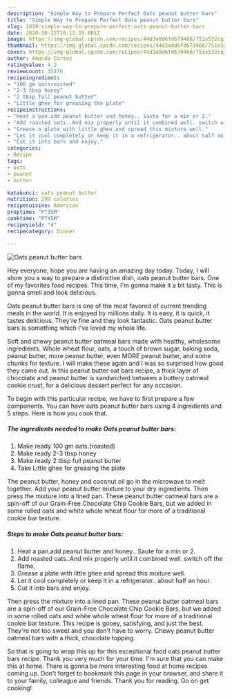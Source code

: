 ```yaml
---
description: "Simple Way to Prepare Perfect Oats peanut butter bars"
title: "Simple Way to Prepare Perfect Oats peanut butter bars"
slug: 1839-simple-way-to-prepare-perfect-oats-peanut-butter-bars
date: 2020-10-22T16:11:19.001Z
image: https://img-global.cpcdn.com/recipes/44d3e8d6fd679468/751x532cq70/oats-peanut-butter-bars-recipe-main-photo.jpg
thumbnail: https://img-global.cpcdn.com/recipes/44d3e8d6fd679468/751x532cq70/oats-peanut-butter-bars-recipe-main-photo.jpg
cover: https://img-global.cpcdn.com/recipes/44d3e8d6fd679468/751x532cq70/oats-peanut-butter-bars-recipe-main-photo.jpg
author: Amanda Cortez
ratingvalue: 4.2
reviewcount: 35476
recipeingredient:
- "100 gm oatsroasted"
- "2-3 tbsp honey"
- "2 tbsp full peanut butter"
- "Little ghee for greasing the plate"
recipeinstructions:
- "Heat a pan.add peanut butter and honey.. Saute for a min or 2."
- "Add roasted oats..And mix properly until it combined well. switch off the flame."
- "Grease a plate with little ghee and spread this mixture well."
- "Let it cool completely or keep it in a refrigerator.. about half an hour."
- "Cut it into bars and enjoy."
categories:
- Recipe
tags:
- oats
- peanut
- butter

katakunci: oats peanut butter 
nutrition: 299 calories
recipecuisine: American
preptime: "PT35M"
cooktime: "PT45M"
recipeyield: "4"
recipecategory: Dinner

---
```



![Oats peanut butter bars](https://img-global.cpcdn.com/recipes/44d3e8d6fd679468/751x532cq70/oats-peanut-butter-bars-recipe-main-photo.jpg)

Hey everyone, hope you are having an amazing day today. Today, I will show you a way to prepare a distinctive dish, oats peanut butter bars. One of my favorites food recipes. This time, I'm gonna make it a bit tasty. This is gonna smell and look delicious.

Oats peanut butter bars is one of the most favored of current trending meals in the world. It is enjoyed by millions daily. It is easy, it is quick, it tastes delicious. They're fine and they look fantastic. Oats peanut butter bars is something which I've loved my whole life.

Soft and chewy peanut butter oatmeal bars made with healthy, wholesome ingredients. Whole wheat flour, oats, a touch of brown sugar, baking soda, peanut butter, more peanut butter, even MORE peanut butter, and some chunks for texture. I will make these again and I was so surprised how good they came out. In this peanut butter oat bars recipe, a thick layer of chocolate and peanut butter is sandwiched between a buttery oatmeal cookie crust, for a delicious dessert perfect for any occasion.


To begin with this particular recipe, we have to first prepare a few components. You can have oats peanut butter bars using 4 ingredients and 5 steps. Here is how you cook that.

<!--inarticleads1-->

##### The ingredients needed to make Oats peanut butter bars:

1. Make ready 100 gm oats.(roasted)
1. Make ready 2-3 tbsp honey
1. Make ready 2 tbsp full peanut butter
1. Take Little ghee for greasing the plate


The peanut butter, honey and coconut oil go in the microwave to melt together. Add your peanut butter mixture to your dry ingredients. Then press the mixture into a lined pan. These peanut butter oatmeal bars are a spin-off of our Grain-Free Chocolate Chip Cookie Bars, but we added in some rolled oats and white whole wheat flour for more of a traditional cookie bar texture. 

<!--inarticleads2-->

##### Steps to make Oats peanut butter bars:

1. Heat a pan.add peanut butter and honey.. Saute for a min or 2.
1. Add roasted oats..And mix properly until it combined well. switch off the flame.
1. Grease a plate with little ghee and spread this mixture well.
1. Let it cool completely or keep it in a refrigerator.. about half an hour.
1. Cut it into bars and enjoy.


Then press the mixture into a lined pan. These peanut butter oatmeal bars are a spin-off of our Grain-Free Chocolate Chip Cookie Bars, but we added in some rolled oats and white whole wheat flour for more of a traditional cookie bar texture. This recipe is gooey, satisfying, and just the best. They&#39;re not too sweet and you don&#39;t have to worry. Chewy peanut butter oatmeal bars with a thick, chocolate topping. 

So that is going to wrap this up for this exceptional food oats peanut butter bars recipe. Thank you very much for your time. I'm sure that you can make this at home. There is gonna be more interesting food at home recipes coming up. Don't forget to bookmark this page in your browser, and share it to your family, colleague and friends. Thank you for reading. Go on get cooking!
